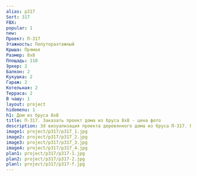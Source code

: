 ```yaml
---
alias: p317
Sort: 317
FBX: 
popular: 1
new: 
Проект: П-317
Этажность: Полутораэтажный
Крыша: Прямая
Размер: 8х8
Площадь: 110
Эркер: 2
Балкон: 2
Кукушка: 2
Гараж: 2
Котельная: 2
Терраса: 2
В чашу: 1
layout: project
hidemenu: 1
h1: Дом из бруса 8х8
title: П-317. Заказать проект дома из бруса 8х8 - цена фото
description: 3d визуализация проекта деревянного дома из бруса П-317. Площадь 110 м2, размер 8х8. Вы можете внести любые изменения в проект.
image1: project/p317/p317_1.jpg
image2: project/p317/p317_2.jpg
image3: project/p317/p317_3.jpg
image4: project/p317/p317_4.jpg
plan1: project/p317/p317-1.jpg
plan2: project/p317/p317-2.jpg
planl: project/p317/p317-f.jpg
---
```

